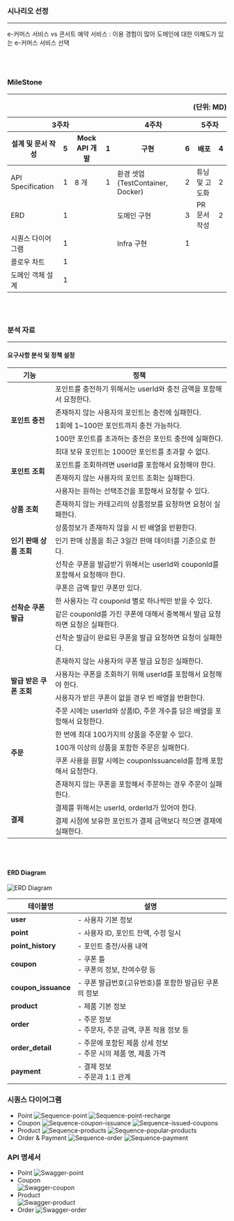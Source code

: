 ### 시나리오 선정

---

e-커머스 서비스 vs 콘서트 예약 서비스
: 이용 경험이 많아 도메인에 대한 이해도가 있는 e-커머스 서비스 선택

<br/><br/>

### MileStone

---

<table>
    <caption style="text-align: right;"><b>(단위: MD)</b></caption>
    <thead>
        <tr>
            <th colspan="4">3주차</th>
            <th colspan="2">4주차</th>
            <th colspan="2">5주차</th>
        </tr>
        <tr>
            <th>설계 및 문서 작성</th>
            <th>5</th>
            <th>Mock API 개발</th>
            <th>1</th>
            <th>구현</th>
            <th>6</th>
            <th>배포</th>
            <th>4</th>
        </tr>
    </thead>
    <tbody>
        <tr>
            <td>API Specification</td>
            <td>1</td>
            <td>8 개</td>
            <td>1</td>
            <td>환경 셋업(TestContainer, Docker)</td>
            <td>2</td>
            <td>튜닝 및 고도화</td>
            <td>2</td>
        </tr>
        <tr>
            <td>ERD</td>
            <td>1</td>
            <td rowspan="4"></td>
            <td rowspan="4"></td>
            <td >도메인 구현</td>
            <td>3</td>
            <td>PR문서 작성</td>
            <td>2</td>
        </tr>
        <tr>
            <td>시퀀스 다이어그램</td>
            <td>1</td>
            <td>Infra 구현</td>
            <td>1</td>
            <td rowspan="3"></td>
            <td rowspan="3"></td>
        </tr>
        <tr>
            <td>플로우 차트</td>
            <td>1</td>
            <td rowspan="2"></td>
            <td rowspan="2"></td>
        </tr>
        <tr>
            <td>도메인 객체 설계</td>
            <td>1</td>
        </tr>
    </tbody>
</table>

<br/><br/>

### 분석 자료

---

#### 요구사항 분석 및 정책 설정

<table>
    <thead>
        <tr>
            <th>기능</th>
            <th>정책</th>
        </tr>
    </thead>
    <tbody>
        <tr>
            <td rowspan="5"><strong>포인트 충전</strong></td>
            <td>포인트를 충전하기 위해서는 userId와 충전 금액을 포함해서 요청한다.</td>
        </tr>
        <tr><td>존재하지 않는 사용자의 포인트는 충전에 실패한다.</td></tr>
        <tr><td>1회에 1~100만 포인트까지 충전 가능하다.</td></tr>
        <tr><td>100만 포인트를 초과하는 충전은 포인트 충전에 실패한다.</td></tr>
        <tr><td>최대 보유 포인트는 1000만 포인트를 초과할 수 없다.</td></tr>
        <tr>
            <td rowspan="2"><strong>포인트 조회</strong></td>
            <td>포인트를 조회하려면 userId를 포함해서 요청해야 한다.</td>
        </tr>
        <tr><td>존재하지 않는 사용자의 포인트 조회는 실패한다.</td></tr>
        <tr>
            <td rowspan="3"><strong>상품 조회</strong></td>
            <td>사용자는 원하는 선택조건을 포함해서 요청할 수 있다.</td>
        </tr>
        <tr><td>존재하지 않는 카테고리의 상품정보를 요청하면 요청이 실패한다.</td></tr>
        <tr><td>상품정보가 존재하지 않을 시 빈 배열을 반환한다.</td></tr>
        <tr>
            <td><strong>인기 판매 상품 조회</strong></td>
            <td>인기 판매 상품을 최근 3일간 판매 데이터를 기준으로 한다.</td>
        </tr>
        <tr>
            <td rowspan="6"><strong>선착순 쿠폰 발급</strong></td>
            <td>선착순 쿠폰을 발급받기 위해서는 userId와 couponId를 포함해서 요청해야 한다.</td>
        </tr>
        <tr><td>쿠폰은 금액 할인 쿠폰만 있다.</td></tr>
        <tr><td>한 사용자는 각 couponId 별로 하나씩만 받을 수 있다.</td></tr>
        <tr><td>같은 couponId를 가진 쿠폰에 대해서 중복해서 발급 요청하면 요청은 실패한다.</td></tr>
        <tr><td>선착순 발급이 완료된 쿠폰을 발급 요청하면 요청이 실패한다.</td></tr>
        <tr><td>존재하지 않는 사용자의 쿠폰 발급 요청은 실패한다.</td></tr>
        <tr>
            <td rowspan="2"><strong>발급 받은 쿠폰 조회</strong></td>
            <td>사용자는 쿠폰을 조회하기 위해 userId를 포함해서 요청해야 한다.</td>
        </tr>
        <tr><td>사용자가 받은 쿠폰이 없을 경우 빈 배열을 반환한다.</td></tr>
        <tr>
            <td rowspan="5"><strong>주문</strong></td>
            <td>주문 시에는 userId와 상품ID, 주문 개수를 담은 배열을 포함해서 요청한다.</td>
        </tr>
        <tr><td>한 번에 최대 100가지의 상품을 주문할 수 있다.</td></tr>
        <tr><td>100개 이상의 상품을 포함한 주문은 실패한다.</td></tr>
        <tr><td>쿠폰 사용을 원할 시에는 couponIssuanceId를 함께 포함해서 요청한다.</td></tr>
        <tr><td>존재하지 않는 쿠폰을 포함해서 주문하는 경우 주문이 실패한다.</td></tr>
        <tr>
            <td rowspan="2"><strong>결제</strong></td>
            <td>결제를 위해서는 userId, orderId가 있어야 한다.</td>
        </tr>
        <tr><td>결제 시점에 보유한 포인트가 결제 금액보다 적으면 결제에 실패한다.</td></tr>
    </tbody>
</table>

<br/><br/>

#### ERD Diagram

![ERD Diagram](images/erd-diagram.png)

| 테이블명                | 설명                                          |
|---------------------|---------------------------------------------|
| **user**            | - 사용자 기본 정보                                 |
| **point**           | - 사용자 ID, 포인트 잔액, 수정 일시                     |
| **point_history**   | - 포인트 충전/사용 내역                              |
| **coupon**          | - 쿠폰 틀 <br> - 쿠폰의 정보, 잔여수량 등                |
| **coupon_issuance** | - 쿠폰 발급번호(고유번호)를 포함한 발급된 쿠폰의 정보             |
| **product**         | - 제품 기본 정보                                  |
| **order**           | - 주문 정보 <br> - 주문자, 주문 금액, 쿠폰 적용 정보 등       |
| **order_detail**    | - 주문에 포함된 제품 상세 정보 <br> - 주문 시의 제품 명, 제품 가격 |
| **payment**         | - 결제 정보 <br> - 주문과 1:1 관계                   |

### 시퀀스 다이어그램

- Point
  ![Sequence-point](images/sequence/point.png)
  ![Sequence-point-recharge](images/sequence/point-recharge.png)
- Coupon
  ![Sequence-coupon-issuance](images/sequence/coupon-issuance.png)
  ![Sequence-issued-coupons](images/sequence/issued-coupons.png)
- Product
  ![Sequence-products](images/sequence/products.png)
  ![Sequence-popular-products](images/sequence/popular-products.png)
- Order & Payment
  ![Sequence-order](images/sequence/order.png)
  ![Sequence-payment](images/sequence/payment.png)

### API 명세서

- Point
  ![Swagger-point](images/swagger/swagger-point.png)
- Coupon   
  ![Swagger-coupon](images/swagger/swagger-coupon.png)
- Product   
  ![Swagger-product](images/swagger/swagger-product.png)
- Order
  ![Swagger-order](images/swagger/swagger-order.png)